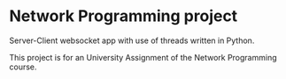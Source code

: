 # Network Programming project

Server-Client websocket app with use of threads written in Python.

This project is for an University Assignment of the Network Programming course.
